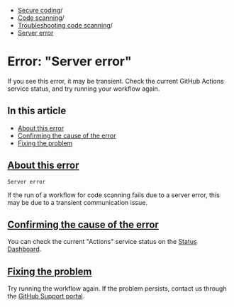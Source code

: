   * [Secure coding](https://docs.github.com/en/code-security "Secure coding")/
  * [Code scanning](https://docs.github.com/en/code-security/code-scanning "Code scanning")/
  * [Troubleshooting code scanning](https://docs.github.com/en/code-security/code-scanning/troubleshooting-code-scanning "Troubleshooting code scanning")/
  * [Server error](https://docs.github.com/en/code-security/code-scanning/troubleshooting-code-scanning/server-error "Server error")


# Error: "Server error"
If you see this error, it may be transient. Check the current GitHub Actions service status, and try running your workflow again.
## In this article
  * [About this error](https://docs.github.com/en/code-security/code-scanning/troubleshooting-code-scanning/server-error#about-this-error)
  * [Confirming the cause of the error](https://docs.github.com/en/code-security/code-scanning/troubleshooting-code-scanning/server-error#confirming-the-cause-of-the-error)
  * [Fixing the problem](https://docs.github.com/en/code-security/code-scanning/troubleshooting-code-scanning/server-error#fixing-the-problem)


## [About this error](https://docs.github.com/en/code-security/code-scanning/troubleshooting-code-scanning/server-error#about-this-error)
```
Server error

```

If the run of a workflow for code scanning fails due to a server error, this may be due to a transient communication issue.
## [Confirming the cause of the error](https://docs.github.com/en/code-security/code-scanning/troubleshooting-code-scanning/server-error#confirming-the-cause-of-the-error)
You can check the current "Actions" service status on the [Status Dashboard](https://www.githubstatus.com/).
## [Fixing the problem](https://docs.github.com/en/code-security/code-scanning/troubleshooting-code-scanning/server-error#fixing-the-problem)
Try running the workflow again. If the problem persists, contact us through the [GitHub Support portal](https://support.github.com).
